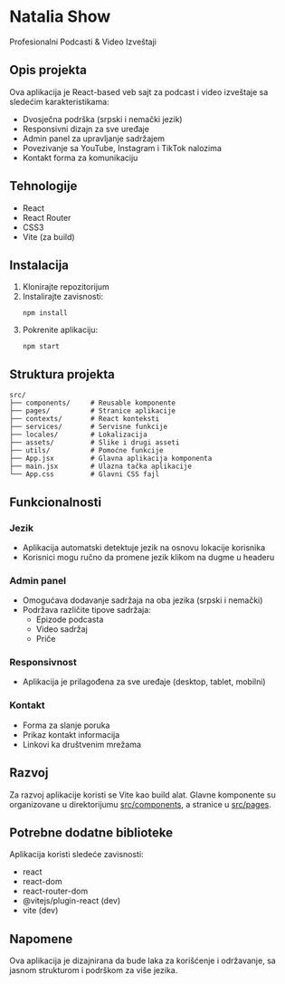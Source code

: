 # Natalia Show

Profesionalni Podcasti & Video Izveštaji

## Opis projekta

Ova aplikacija je React-based veb sajt za podcast i video izveštaje sa sledećim karakteristikama:

- Dvosječna podrška (srpski i nemački jezik)
- Responsivni dizajn za sve uređaje
- Admin panel za upravljanje sadržajem
- Povezivanje sa YouTube, Instagram i TikTok nalozima
- Kontakt forma za komunikaciju

## Tehnologije

- React
- React Router
- CSS3
- Vite (za build)

## Instalacija

1. Klonirajte repozitorijum
2. Instalirajte zavisnosti:
   ```
   npm install
   ```
3. Pokrenite aplikaciju:
   ```
   npm start
   ```

## Struktura projekta

```
src/
├── components/     # Reusable komponente
├── pages/          # Stranice aplikacije
├── contexts/       # React konteksti
├── services/       # Servisne funkcije
├── locales/        # Lokalizacija
├── assets/         # Slike i drugi asseti
├── utils/          # Pomoćne funkcije
├── App.jsx         # Glavna aplikacija komponenta
├── main.jsx        # Ulazna tačka aplikacije
└── App.css         # Glavni CSS fajl
```

## Funkcionalnosti

### Jezik

- Aplikacija automatski detektuje jezik na osnovu lokacije korisnika
- Korisnici mogu ručno da promene jezik klikom na dugme u headeru

### Admin panel

- Omogućava dodavanje sadržaja na oba jezika (srpski i nemački)
- Podržava različite tipove sadržaja:
  - Epizode podcasta
  - Video sadržaj
  - Priče

### Responsivnost

- Aplikacija je prilagođena za sve uređaje (desktop, tablet, mobilni)

### Kontakt

- Forma za slanje poruka
- Prikaz kontakt informacija
- Linkovi ka društvenim mrežama

## Razvoj

Za razvoj aplikacije koristi se Vite kao build alat. Glavne komponente su organizovane u direktorijumu [src/components](file:///e:/SHOW/src/components), a stranice u [src/pages](file:///e:/SHOW/src/pages).

## Potrebne dodatne biblioteke

Aplikacija koristi sledeće zavisnosti:

- react
- react-dom
- react-router-dom
- @vitejs/plugin-react (dev)
- vite (dev)

## Napomene

Ova aplikacija je dizajnirana da bude laka za korišćenje i održavanje, sa jasnom strukturom i podrškom za više jezika.